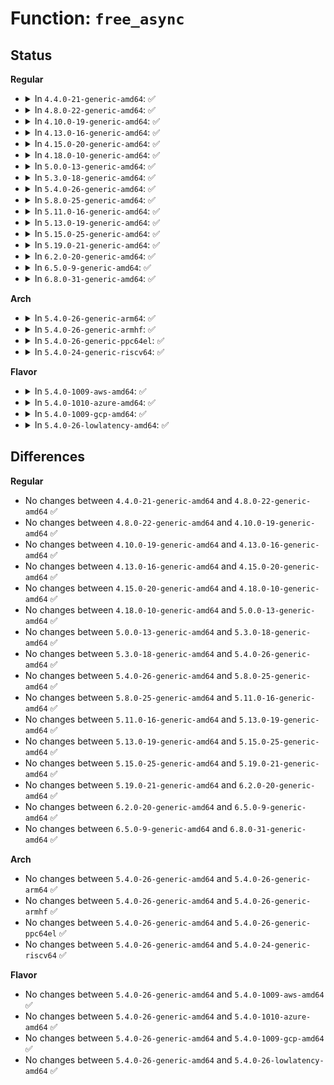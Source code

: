 # Function: <code>free_async</code>

## Status
<b>Regular</b>
<ul>
<li>
<details>
<summary>In <code>4.4.0-21-generic-amd64</code>: ✅</summary>

```c
void free_async(struct async * as)
```

```json
{
  "name": "free_async",
  "collision_type": "Unique Static",
  "inline_type": "No",
  "funcs": [
    {
      "addr": 18446744071585250176,
      "name": "free_async",
      "external": false,
      "loc": "drivers/usb/core/devio.c:289",
      "file": "drivers/usb/core/devio.c",
      "inline": "seen, unknown",
      "caller_inline": [],
      "caller_func": [
        "drivers/usb/core/devio.c:usbdev_release",
        "drivers/usb/core/devio.c:proc_do_submiturb",
        "drivers/usb/core/devio.c:usbdev_do_ioctl",
        "drivers/usb/core/devio.c:usbdev_do_ioctl"
      ]
    }
  ],
  "symbols": [
    {
      "addr": 18446744071585250176,
      "name": "free_async",
      "section": ".text",
      "bind": "STB_LOCAL",
      "size": 229
    }
  ]
}
```
</details>
</li>
<li>
<details>
<summary>In <code>4.8.0-22-generic-amd64</code>: ✅</summary>

```c
void free_async(struct async * as)
```

```json
{
  "name": "free_async",
  "collision_type": "Unique Static",
  "inline_type": "No",
  "funcs": [
    {
      "addr": 18446744071585643776,
      "name": "free_async",
      "external": false,
      "loc": "drivers/usb/core/devio.c:392",
      "file": "drivers/usb/core/devio.c",
      "inline": "seen, unknown",
      "caller_inline": [],
      "caller_func": [
        "drivers/usb/core/devio.c:usbdev_do_ioctl",
        "drivers/usb/core/devio.c:usbdev_do_ioctl",
        "drivers/usb/core/devio.c:proc_do_submiturb",
        "drivers/usb/core/devio.c:usbdev_release"
      ]
    }
  ],
  "symbols": [
    {
      "addr": 18446744071585643776,
      "name": "free_async",
      "section": ".text",
      "bind": "STB_LOCAL",
      "size": 240
    }
  ]
}
```
</details>
</li>
<li>
<details>
<summary>In <code>4.10.0-19-generic-amd64</code>: ✅</summary>

```c
void free_async(struct async * as)
```

```json
{
  "name": "free_async",
  "collision_type": "Unique Static",
  "inline_type": "No",
  "funcs": [
    {
      "addr": 18446744071585831360,
      "name": "free_async",
      "external": false,
      "loc": "drivers/usb/core/devio.c:392",
      "file": "drivers/usb/core/devio.c",
      "inline": "seen, unknown",
      "caller_inline": [],
      "caller_func": [
        "drivers/usb/core/devio.c:usbdev_do_ioctl",
        "drivers/usb/core/devio.c:usbdev_do_ioctl",
        "drivers/usb/core/devio.c:proc_do_submiturb",
        "drivers/usb/core/devio.c:usbdev_release"
      ]
    }
  ],
  "symbols": [
    {
      "addr": 18446744071585831360,
      "name": "free_async",
      "section": ".text",
      "bind": "STB_LOCAL",
      "size": 229
    }
  ]
}
```
</details>
</li>
<li>
<details>
<summary>In <code>4.13.0-16-generic-amd64</code>: ✅</summary>

```c
void free_async(struct async * as)
```

```json
{
  "name": "free_async",
  "collision_type": "Unique Static",
  "inline_type": "No",
  "funcs": [
    {
      "addr": 18446744071585917424,
      "name": "free_async",
      "external": false,
      "loc": "drivers/usb/core/devio.c:386",
      "file": "drivers/usb/core/devio.c",
      "inline": "seen, unknown",
      "caller_inline": [],
      "caller_func": [
        "drivers/usb/core/devio.c:usbdev_do_ioctl",
        "drivers/usb/core/devio.c:usbdev_do_ioctl",
        "drivers/usb/core/devio.c:proc_do_submiturb",
        "drivers/usb/core/devio.c:usbdev_release"
      ]
    }
  ],
  "symbols": [
    {
      "addr": 18446744071585917424,
      "name": "free_async",
      "section": ".text",
      "bind": "STB_LOCAL",
      "size": 252
    }
  ]
}
```
</details>
</li>
<li>
<details>
<summary>In <code>4.15.0-20-generic-amd64</code>: ✅</summary>

```c
void free_async(struct async * as)
```

```json
{
  "name": "free_async",
  "collision_type": "Unique Static",
  "inline_type": "No",
  "funcs": [
    {
      "addr": 18446744071586358208,
      "name": "free_async",
      "external": false,
      "loc": "drivers/usb/core/devio.c:376",
      "file": "drivers/usb/core/devio.c",
      "inline": "seen, unknown",
      "caller_inline": [],
      "caller_func": [
        "drivers/usb/core/devio.c:usbdev_do_ioctl",
        "drivers/usb/core/devio.c:usbdev_do_ioctl",
        "drivers/usb/core/devio.c:proc_do_submiturb",
        "drivers/usb/core/devio.c:usbdev_release"
      ]
    }
  ],
  "symbols": [
    {
      "addr": 18446744071586358208,
      "name": "free_async",
      "section": ".text",
      "bind": "STB_LOCAL",
      "size": 252
    }
  ]
}
```
</details>
</li>
<li>
<details>
<summary>In <code>4.18.0-10-generic-amd64</code>: ✅</summary>

```c
void free_async(struct async * as)
```

```json
{
  "name": "free_async",
  "collision_type": "Unique Static",
  "inline_type": "No",
  "funcs": [
    {
      "addr": 18446744071586615248,
      "name": "free_async",
      "external": false,
      "loc": "drivers/usb/core/devio.c:374",
      "file": "drivers/usb/core/devio.c",
      "inline": "seen, unknown",
      "caller_inline": [],
      "caller_func": [
        "drivers/usb/core/devio.c:usbdev_do_ioctl",
        "drivers/usb/core/devio.c:usbdev_do_ioctl",
        "drivers/usb/core/devio.c:proc_do_submiturb",
        "drivers/usb/core/devio.c:usbdev_release"
      ]
    }
  ],
  "symbols": [
    {
      "addr": 18446744071586615248,
      "name": "free_async",
      "section": ".text",
      "bind": "STB_LOCAL",
      "size": 248
    }
  ]
}
```
</details>
</li>
<li>
<details>
<summary>In <code>5.0.0-13-generic-amd64</code>: ✅</summary>

```c
void free_async(struct async * as)
```

```json
{
  "name": "free_async",
  "collision_type": "Unique Static",
  "inline_type": "No",
  "funcs": [
    {
      "addr": 18446744071586764064,
      "name": "free_async",
      "external": false,
      "loc": "drivers/usb/core/devio.c:374",
      "file": "drivers/usb/core/devio.c",
      "inline": "seen, unknown",
      "caller_inline": [],
      "caller_func": [
        "drivers/usb/core/devio.c:usbdev_do_ioctl",
        "drivers/usb/core/devio.c:usbdev_do_ioctl",
        "drivers/usb/core/devio.c:proc_do_submiturb",
        "drivers/usb/core/devio.c:usbdev_release"
      ]
    }
  ],
  "symbols": [
    {
      "addr": 18446744071586764064,
      "name": "free_async",
      "section": ".text",
      "bind": "STB_LOCAL",
      "size": 248
    }
  ]
}
```
</details>
</li>
<li>
<details>
<summary>In <code>5.3.0-18-generic-amd64</code>: ✅</summary>

```c
void free_async(struct async * as)
```

```json
{
  "name": "free_async",
  "collision_type": "Unique Static",
  "inline_type": "No",
  "funcs": [
    {
      "addr": 18446744071587016160,
      "name": "free_async",
      "external": false,
      "loc": "drivers/usb/core/devio.c:372",
      "file": "drivers/usb/core/devio.c",
      "inline": "seen, unknown",
      "caller_inline": [],
      "caller_func": [
        "drivers/usb/core/devio.c:usbdev_do_ioctl",
        "drivers/usb/core/devio.c:usbdev_do_ioctl",
        "drivers/usb/core/devio.c:proc_do_submiturb",
        "drivers/usb/core/devio.c:usbdev_release"
      ]
    }
  ],
  "symbols": [
    {
      "addr": 18446744071587016160,
      "name": "free_async",
      "section": ".text",
      "bind": "STB_LOCAL",
      "size": 243
    }
  ]
}
```
</details>
</li>
<li>
<details>
<summary>In <code>5.4.0-26-generic-amd64</code>: ✅</summary>

```c
void free_async(struct async * as)
```

```json
{
  "name": "free_async",
  "collision_type": "Unique Static",
  "inline_type": "No",
  "funcs": [
    {
      "addr": 18446744071587215792,
      "name": "free_async",
      "external": false,
      "loc": "drivers/usb/core/devio.c:384",
      "file": "drivers/usb/core/devio.c",
      "inline": "seen, unknown",
      "caller_inline": [],
      "caller_func": [
        "drivers/usb/core/devio.c:usbdev_do_ioctl",
        "drivers/usb/core/devio.c:usbdev_do_ioctl",
        "drivers/usb/core/devio.c:proc_do_submiturb",
        "drivers/usb/core/devio.c:usbdev_release"
      ]
    }
  ],
  "symbols": [
    {
      "addr": 18446744071587215792,
      "name": "free_async",
      "section": ".text",
      "bind": "STB_LOCAL",
      "size": 243
    }
  ]
}
```
</details>
</li>
<li>
<details>
<summary>In <code>5.8.0-25-generic-amd64</code>: ✅</summary>

```c
void free_async(struct async * as)
```

```json
{
  "name": "free_async",
  "collision_type": "Unique Static",
  "inline_type": "No",
  "funcs": [
    {
      "addr": 18446744071588070416,
      "name": "free_async",
      "external": false,
      "loc": "drivers/usb/core/devio.c:393",
      "file": "drivers/usb/core/devio.c",
      "inline": "seen, unknown",
      "caller_inline": [],
      "caller_func": [
        "drivers/usb/core/devio.c:usbdev_do_ioctl",
        "drivers/usb/core/devio.c:usbdev_do_ioctl",
        "drivers/usb/core/devio.c:proc_do_submiturb",
        "drivers/usb/core/devio.c:usbdev_release"
      ]
    }
  ],
  "symbols": [
    {
      "addr": 18446744071588070416,
      "name": "free_async",
      "section": ".text",
      "bind": "STB_LOCAL",
      "size": 243
    }
  ]
}
```
</details>
</li>
<li>
<details>
<summary>In <code>5.11.0-16-generic-amd64</code>: ✅</summary>

```c
void free_async(struct async * as)
```

```json
{
  "name": "free_async",
  "collision_type": "Unique Static",
  "inline_type": "No",
  "funcs": [
    {
      "addr": 18446744071588115952,
      "name": "free_async",
      "external": false,
      "loc": "drivers/usb/core/devio.c:393",
      "file": "drivers/usb/core/devio.c",
      "inline": "seen, unknown",
      "caller_inline": [],
      "caller_func": [
        "drivers/usb/core/devio.c:usbdev_do_ioctl",
        "drivers/usb/core/devio.c:usbdev_do_ioctl",
        "drivers/usb/core/devio.c:proc_do_submiturb",
        "drivers/usb/core/devio.c:usbdev_release"
      ]
    }
  ],
  "symbols": [
    {
      "addr": 18446744071588115952,
      "name": "free_async",
      "section": ".text",
      "bind": "STB_LOCAL",
      "size": 243
    }
  ]
}
```
</details>
</li>
<li>
<details>
<summary>In <code>5.13.0-19-generic-amd64</code>: ✅</summary>

```c
void free_async(struct async * as)
```

```json
{
  "name": "free_async",
  "collision_type": "Unique Static",
  "inline_type": "No",
  "funcs": [
    {
      "addr": 18446744071587996944,
      "name": "free_async",
      "external": false,
      "loc": "drivers/usb/core/devio.c:393",
      "file": "drivers/usb/core/devio.c",
      "inline": "seen, unknown",
      "caller_inline": [],
      "caller_func": [
        "drivers/usb/core/devio.c:usbdev_do_ioctl",
        "drivers/usb/core/devio.c:usbdev_do_ioctl",
        "drivers/usb/core/devio.c:proc_do_submiturb",
        "drivers/usb/core/devio.c:usbdev_release"
      ]
    }
  ],
  "symbols": [
    {
      "addr": 18446744071587996944,
      "name": "free_async",
      "section": ".text",
      "bind": "STB_LOCAL",
      "size": 243
    }
  ]
}
```
</details>
</li>
<li>
<details>
<summary>In <code>5.15.0-25-generic-amd64</code>: ✅</summary>

```c
void free_async(struct async * as)
```

```json
{
  "name": "free_async",
  "collision_type": "Unique Static",
  "inline_type": "No",
  "funcs": [
    {
      "addr": 18446744071588613264,
      "name": "free_async",
      "external": false,
      "loc": "drivers/usb/core/devio.c:394",
      "file": "drivers/usb/core/devio.c",
      "inline": "seen, unknown",
      "caller_inline": [],
      "caller_func": [
        "drivers/usb/core/devio.c:usbdev_do_ioctl",
        "drivers/usb/core/devio.c:usbdev_do_ioctl",
        "drivers/usb/core/devio.c:proc_do_submiturb",
        "drivers/usb/core/devio.c:usbdev_release"
      ]
    }
  ],
  "symbols": [
    {
      "addr": 18446744071588613264,
      "name": "free_async",
      "section": ".text",
      "bind": "STB_LOCAL",
      "size": 243
    }
  ]
}
```
</details>
</li>
<li>
<details>
<summary>In <code>5.19.0-21-generic-amd64</code>: ✅</summary>

```c
void free_async(struct async * as)
```

```json
{
  "name": "free_async",
  "collision_type": "Unique Static",
  "inline_type": "No",
  "funcs": [
    {
      "addr": 18446744071590026352,
      "name": "free_async",
      "external": false,
      "loc": "drivers/usb/core/devio.c:406",
      "file": "drivers/usb/core/devio.c",
      "inline": "seen, unknown",
      "caller_inline": [],
      "caller_func": [
        "drivers/usb/core/devio.c:usbdev_do_ioctl",
        "drivers/usb/core/devio.c:usbdev_do_ioctl",
        "drivers/usb/core/devio.c:proc_do_submiturb",
        "drivers/usb/core/devio.c:usbdev_release"
      ]
    }
  ],
  "symbols": [
    {
      "addr": 18446744071590026352,
      "name": "free_async",
      "section": ".text",
      "bind": "STB_LOCAL",
      "size": 312
    }
  ]
}
```
</details>
</li>
<li>
<details>
<summary>In <code>6.2.0-20-generic-amd64</code>: ✅</summary>

```c
void free_async(struct async * as)
```

```json
{
  "name": "free_async",
  "collision_type": "Unique Static",
  "inline_type": "No",
  "funcs": [
    {
      "addr": 18446744071591628768,
      "name": "free_async",
      "external": false,
      "loc": "drivers/usb/core/devio.c:406",
      "file": "drivers/usb/core/devio.c",
      "inline": "seen, unknown",
      "caller_inline": [],
      "caller_func": [
        "drivers/usb/core/devio.c:usbdev_do_ioctl",
        "drivers/usb/core/devio.c:usbdev_do_ioctl",
        "drivers/usb/core/devio.c:proc_do_submiturb",
        "drivers/usb/core/devio.c:usbdev_release"
      ]
    }
  ],
  "symbols": [
    {
      "addr": 18446744071591628768,
      "name": "free_async",
      "section": ".text",
      "bind": "STB_LOCAL",
      "size": 312
    }
  ]
}
```
</details>
</li>
<li>
<details>
<summary>In <code>6.5.0-9-generic-amd64</code>: ✅</summary>

```c
void free_async(struct async * as)
```

```json
{
  "name": "free_async",
  "collision_type": "Unique Static",
  "inline_type": "No",
  "funcs": [
    {
      "addr": 18446744071592051328,
      "name": "free_async",
      "external": false,
      "loc": "drivers/usb/core/devio.c:413",
      "file": "drivers/usb/core/devio.c",
      "inline": "seen, unknown",
      "caller_inline": [],
      "caller_func": [
        "drivers/usb/core/devio.c:usbdev_do_ioctl",
        "drivers/usb/core/devio.c:usbdev_do_ioctl",
        "drivers/usb/core/devio.c:proc_do_submiturb",
        "drivers/usb/core/devio.c:usbdev_release"
      ]
    }
  ],
  "symbols": [
    {
      "addr": 18446744071592051328,
      "name": "free_async",
      "section": ".text",
      "bind": "STB_LOCAL",
      "size": 312
    }
  ]
}
```
</details>
</li>
<li>
<details>
<summary>In <code>6.8.0-31-generic-amd64</code>: ✅</summary>

```c
void free_async(struct async * as)
```

```json
{
  "name": "free_async",
  "collision_type": "Unique Static",
  "inline_type": "No",
  "funcs": [
    {
      "addr": 18446744071592791440,
      "name": "free_async",
      "external": false,
      "loc": "drivers/usb/core/devio.c:413",
      "file": "drivers/usb/core/devio.c",
      "inline": "seen, unknown",
      "caller_inline": [],
      "caller_func": [
        "drivers/usb/core/devio.c:usbdev_do_ioctl",
        "drivers/usb/core/devio.c:usbdev_do_ioctl",
        "drivers/usb/core/devio.c:proc_do_submiturb",
        "drivers/usb/core/devio.c:usbdev_release"
      ]
    }
  ],
  "symbols": [
    {
      "addr": 18446744071592791440,
      "name": "free_async",
      "section": ".text",
      "bind": "STB_LOCAL",
      "size": 314
    }
  ]
}
```
</details>
</li>
</ul>
<b>Arch</b>
<ul>
<li>
<details>
<summary>In <code>5.4.0-26-generic-arm64</code>: ✅</summary>

```c
void free_async(struct async * as)
```

```json
{
  "name": "free_async",
  "collision_type": "Unique Static",
  "inline_type": "No",
  "funcs": [
    {
      "addr": 18446603336500301992,
      "name": "free_async",
      "external": false,
      "loc": "drivers/usb/core/devio.c:384",
      "file": "drivers/usb/core/devio.c",
      "inline": "seen, unknown",
      "caller_inline": [],
      "caller_func": [
        "drivers/usb/core/devio.c:usbdev_do_ioctl",
        "drivers/usb/core/devio.c:usbdev_do_ioctl",
        "drivers/usb/core/devio.c:proc_do_submiturb",
        "drivers/usb/core/devio.c:usbdev_release"
      ]
    }
  ],
  "symbols": [
    {
      "addr": 18446603336500301992,
      "name": "free_async",
      "section": ".text",
      "bind": "STB_LOCAL",
      "size": 368
    }
  ]
}
```
</details>
</li>
<li>
<details>
<summary>In <code>5.4.0-26-generic-armhf</code>: ✅</summary>

```c
void free_async(struct async * as)
```

```json
{
  "name": "free_async",
  "collision_type": "Unique Static",
  "inline_type": "No",
  "funcs": [
    {
      "addr": 3232770316,
      "name": "free_async",
      "external": false,
      "loc": "drivers/usb/core/devio.c:384",
      "file": "drivers/usb/core/devio.c",
      "inline": "seen, unknown",
      "caller_inline": [],
      "caller_func": [
        "drivers/usb/core/devio.c:usbdev_do_ioctl",
        "drivers/usb/core/devio.c:proc_do_submiturb",
        "drivers/usb/core/devio.c:usbdev_release"
      ]
    }
  ],
  "symbols": [
    {
      "addr": 3232770316,
      "name": "free_async",
      "section": ".text",
      "bind": "STB_LOCAL",
      "size": 312
    }
  ]
}
```
</details>
</li>
<li>
<details>
<summary>In <code>5.4.0-26-generic-ppc64el</code>: ✅</summary>

```c
void free_async(struct async * as)
```

```json
{
  "name": "free_async",
  "collision_type": "Unique Static",
  "inline_type": "No",
  "funcs": [
    {
      "addr": 13835058055293612784,
      "name": "free_async",
      "external": false,
      "loc": "drivers/usb/core/devio.c:384",
      "file": "drivers/usb/core/devio.c",
      "inline": "seen, unknown",
      "caller_inline": [],
      "caller_func": [
        "drivers/usb/core/devio.c:usbdev_do_ioctl",
        "drivers/usb/core/devio.c:usbdev_do_ioctl",
        "drivers/usb/core/devio.c:proc_do_submiturb",
        "drivers/usb/core/devio.c:usbdev_release"
      ]
    }
  ],
  "symbols": [
    {
      "addr": 13835058055293612784,
      "name": "free_async",
      "section": ".text",
      "bind": "STB_LOCAL",
      "size": 412
    }
  ]
}
```
</details>
</li>
<li>
<details>
<summary>In <code>5.4.0-24-generic-riscv64</code>: ✅</summary>

```c
void free_async(struct async * as)
```

```json
{
  "name": "free_async",
  "collision_type": "Unique Static",
  "inline_type": "No",
  "funcs": [
    {
      "addr": 18446743936277206582,
      "name": "free_async",
      "external": false,
      "loc": "drivers/usb/core/devio.c:384",
      "file": "drivers/usb/core/devio.c",
      "inline": "seen, unknown",
      "caller_inline": [],
      "caller_func": [
        "drivers/usb/core/devio.c:usbdev_do_ioctl",
        "drivers/usb/core/devio.c:proc_do_submiturb",
        "drivers/usb/core/devio.c:usbdev_release"
      ]
    }
  ],
  "symbols": [
    {
      "addr": 18446743936277206582,
      "name": "free_async",
      "section": ".text",
      "bind": "STB_LOCAL",
      "size": 260
    }
  ]
}
```
</details>
</li>
</ul>
<b>Flavor</b>
<ul>
<li>
<details>
<summary>In <code>5.4.0-1009-aws-amd64</code>: ✅</summary>

```c
void free_async(struct async * as)
```

```json
{
  "name": "free_async",
  "collision_type": "Unique Static",
  "inline_type": "No",
  "funcs": [
    {
      "addr": 18446744071586921872,
      "name": "free_async",
      "external": false,
      "loc": "drivers/usb/core/devio.c:384",
      "file": "drivers/usb/core/devio.c",
      "inline": "seen, unknown",
      "caller_inline": [],
      "caller_func": [
        "drivers/usb/core/devio.c:usbdev_do_ioctl",
        "drivers/usb/core/devio.c:usbdev_do_ioctl",
        "drivers/usb/core/devio.c:proc_do_submiturb",
        "drivers/usb/core/devio.c:usbdev_release"
      ]
    }
  ],
  "symbols": [
    {
      "addr": 18446744071586921872,
      "name": "free_async",
      "section": ".text",
      "bind": "STB_LOCAL",
      "size": 243
    }
  ]
}
```
</details>
</li>
<li>
<details>
<summary>In <code>5.4.0-1010-azure-amd64</code>: ✅</summary>

```c
void free_async(struct async * as)
```

```json
{
  "name": "free_async",
  "collision_type": "Unique Static",
  "inline_type": "No",
  "funcs": [
    {
      "addr": 18446744071586863040,
      "name": "free_async",
      "external": false,
      "loc": "drivers/usb/core/devio.c:384",
      "file": "drivers/usb/core/devio.c",
      "inline": "seen, unknown",
      "caller_inline": [],
      "caller_func": [
        "drivers/usb/core/devio.c:usbdev_do_ioctl",
        "drivers/usb/core/devio.c:usbdev_do_ioctl",
        "drivers/usb/core/devio.c:proc_do_submiturb",
        "drivers/usb/core/devio.c:usbdev_release"
      ]
    }
  ],
  "symbols": [
    {
      "addr": 18446744071586863040,
      "name": "free_async",
      "section": ".text",
      "bind": "STB_LOCAL",
      "size": 243
    }
  ]
}
```
</details>
</li>
<li>
<details>
<summary>In <code>5.4.0-1009-gcp-amd64</code>: ✅</summary>

```c
void free_async(struct async * as)
```

```json
{
  "name": "free_async",
  "collision_type": "Unique Static",
  "inline_type": "No",
  "funcs": [
    {
      "addr": 18446744071587170352,
      "name": "free_async",
      "external": false,
      "loc": "drivers/usb/core/devio.c:384",
      "file": "drivers/usb/core/devio.c",
      "inline": "seen, unknown",
      "caller_inline": [],
      "caller_func": [
        "drivers/usb/core/devio.c:usbdev_do_ioctl",
        "drivers/usb/core/devio.c:usbdev_do_ioctl",
        "drivers/usb/core/devio.c:proc_do_submiturb",
        "drivers/usb/core/devio.c:usbdev_release"
      ]
    }
  ],
  "symbols": [
    {
      "addr": 18446744071587170352,
      "name": "free_async",
      "section": ".text",
      "bind": "STB_LOCAL",
      "size": 243
    }
  ]
}
```
</details>
</li>
<li>
<details>
<summary>In <code>5.4.0-26-lowlatency-amd64</code>: ✅</summary>

```c
void free_async(struct async * as)
```

```json
{
  "name": "free_async",
  "collision_type": "Unique Static",
  "inline_type": "No",
  "funcs": [
    {
      "addr": 18446744071587277424,
      "name": "free_async",
      "external": false,
      "loc": "drivers/usb/core/devio.c:384",
      "file": "drivers/usb/core/devio.c",
      "inline": "seen, unknown",
      "caller_inline": [],
      "caller_func": [
        "drivers/usb/core/devio.c:usbdev_do_ioctl",
        "drivers/usb/core/devio.c:usbdev_do_ioctl",
        "drivers/usb/core/devio.c:proc_do_submiturb",
        "drivers/usb/core/devio.c:usbdev_release"
      ]
    }
  ],
  "symbols": [
    {
      "addr": 18446744071587277424,
      "name": "free_async",
      "section": ".text",
      "bind": "STB_LOCAL",
      "size": 243
    }
  ]
}
```
</details>
</li>
</ul>

## Differences
<b>Regular</b>
<ul>
<li>
No changes between <code>4.4.0-21-generic-amd64</code> and <code>4.8.0-22-generic-amd64</code> ✅
</li>
<li>
No changes between <code>4.8.0-22-generic-amd64</code> and <code>4.10.0-19-generic-amd64</code> ✅
</li>
<li>
No changes between <code>4.10.0-19-generic-amd64</code> and <code>4.13.0-16-generic-amd64</code> ✅
</li>
<li>
No changes between <code>4.13.0-16-generic-amd64</code> and <code>4.15.0-20-generic-amd64</code> ✅
</li>
<li>
No changes between <code>4.15.0-20-generic-amd64</code> and <code>4.18.0-10-generic-amd64</code> ✅
</li>
<li>
No changes between <code>4.18.0-10-generic-amd64</code> and <code>5.0.0-13-generic-amd64</code> ✅
</li>
<li>
No changes between <code>5.0.0-13-generic-amd64</code> and <code>5.3.0-18-generic-amd64</code> ✅
</li>
<li>
No changes between <code>5.3.0-18-generic-amd64</code> and <code>5.4.0-26-generic-amd64</code> ✅
</li>
<li>
No changes between <code>5.4.0-26-generic-amd64</code> and <code>5.8.0-25-generic-amd64</code> ✅
</li>
<li>
No changes between <code>5.8.0-25-generic-amd64</code> and <code>5.11.0-16-generic-amd64</code> ✅
</li>
<li>
No changes between <code>5.11.0-16-generic-amd64</code> and <code>5.13.0-19-generic-amd64</code> ✅
</li>
<li>
No changes between <code>5.13.0-19-generic-amd64</code> and <code>5.15.0-25-generic-amd64</code> ✅
</li>
<li>
No changes between <code>5.15.0-25-generic-amd64</code> and <code>5.19.0-21-generic-amd64</code> ✅
</li>
<li>
No changes between <code>5.19.0-21-generic-amd64</code> and <code>6.2.0-20-generic-amd64</code> ✅
</li>
<li>
No changes between <code>6.2.0-20-generic-amd64</code> and <code>6.5.0-9-generic-amd64</code> ✅
</li>
<li>
No changes between <code>6.5.0-9-generic-amd64</code> and <code>6.8.0-31-generic-amd64</code> ✅
</li>
</ul>
<b>Arch</b>
<ul>
<li>
No changes between <code>5.4.0-26-generic-amd64</code> and <code>5.4.0-26-generic-arm64</code> ✅
</li>
<li>
No changes between <code>5.4.0-26-generic-amd64</code> and <code>5.4.0-26-generic-armhf</code> ✅
</li>
<li>
No changes between <code>5.4.0-26-generic-amd64</code> and <code>5.4.0-26-generic-ppc64el</code> ✅
</li>
<li>
No changes between <code>5.4.0-26-generic-amd64</code> and <code>5.4.0-24-generic-riscv64</code> ✅
</li>
</ul>
<b>Flavor</b>
<ul>
<li>
No changes between <code>5.4.0-26-generic-amd64</code> and <code>5.4.0-1009-aws-amd64</code> ✅
</li>
<li>
No changes between <code>5.4.0-26-generic-amd64</code> and <code>5.4.0-1010-azure-amd64</code> ✅
</li>
<li>
No changes between <code>5.4.0-26-generic-amd64</code> and <code>5.4.0-1009-gcp-amd64</code> ✅
</li>
<li>
No changes between <code>5.4.0-26-generic-amd64</code> and <code>5.4.0-26-lowlatency-amd64</code> ✅
</li>
</ul>
